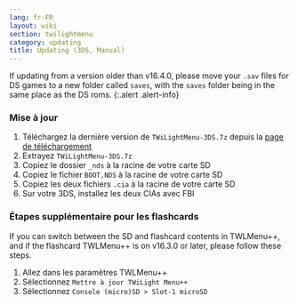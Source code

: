 ```yaml
---
lang: fr-FR
layout: wiki
section: twilightmenu
category: updating
title: Updating (3DS, Manual)
---
```


If updating from a version older than v16.4.0, please move your `.sav` files for DS games to a new folder called `saves`, with the `saves` folder being in the same place as the DS roms.
{:.alert .alert-info}

### Mise à jour
1. Téléchargez la dernière version de `TWiLightMenu-3DS.7z` depuis la [page de téléchargement](https://github.com/DS-Homebrew/TWiLightMenu/releases)
1. Extrayez `TWiLightMenu-3DS.7z`
1. Copiez le dossier `_nds` à la racine de votre carte SD
1. Copiez le fichier `BOOT.NDS` à la racine de votre carte SD
1. Copiez les deux fichiers `.cia` à la racine de votre carte SD
1. Sur votre 3DS, installez les deux CIAs avec FBI

### Étapes supplémentaire pour les flashcards

If you can switch between the SD and flashcard contents in TWLMenu++, and if the flashcard TWLMenu++ is on v16.3.0 or later, please follow these steps.

1. Allez dans les paramètres TWLMenu++
1. Sélectionnez `Mettre à jour TWiLight Menu++`
1. Sélectionnez `Console (micro)SD > Slot-1 microSD`

